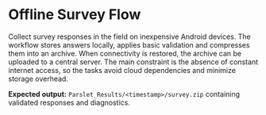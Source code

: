 # Offline Survey Flow

Collect survey responses in the field on inexpensive Android devices. The workflow stores answers locally, applies basic validation and compresses them into an archive. When connectivity is restored, the archive can be uploaded to a central server. The main constraint is the absence of constant internet access, so the tasks avoid cloud dependencies and minimize storage overhead.

**Expected output:** `Parslet_Results/<timestamp>/survey.zip` containing validated responses and diagnostics.
